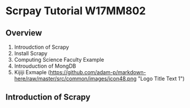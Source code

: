 # Scrpay Tutorial W17MM802 
## Overview
1. Introudction of Scrapy
2. Install Scrapy
3. Computing Science Faculty Example
4. Introuduction of MongDB
5. Kijiji Exmaple
(https://github.com/adam-p/markdown-here/raw/master/src/common/images/icon48.png "Logo Title Text 1")
## Introduction of Scrapy
